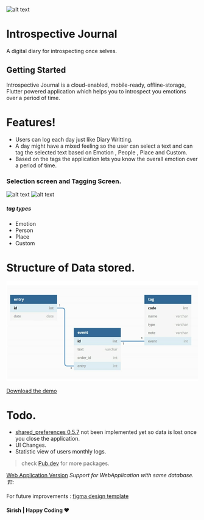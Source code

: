 ![alt text](https://github.com/SirishC/journal/blob/master/assets/images/logo.png)
# Introspective Journal
A digital diary for introspecting once selves.
## Getting Started

Introspective Journal  is a cloud-enabled, mobile-ready, offline-storage, Flutter powered application which helps you to introspect you emotions over a period of time.


# Features!

  - Users can log each day just like Diary Writting.
  - A day might have a mixed feeling so the user can select a text and can tag the selected text based on Emotion , People , Place and Custom.
  - Based on the tags the application lets you know the overall emotion over a period of time.
  


### Selection screen and Tagging Screen.
![alt text](https://github.com/SirishC/journal/blob/master/assets/images/SelectionScreen.gif)       ![alt text](https://github.com/SirishC/journal/blob/master/assets/images/TagScreen.gif)


##### tag types
- Emotion
- Person
- Place
- Custom
# Structure of Data stored.
![alt text](https://github.com/SirishC/journal/blob/master/assets/images/Dataflow.jpeg)



[Download the demo](https://github.com/SirishC/journal/raw/master/assets/images/demo.mp4)

# Todo.
- [shared_preferences 0.5.7](https://pub.dev/packages/shared_preferences) not been implemented yet so data is lost once you close the application.
- UI Changes.
- Statistic view of users monthly logs.
> check [Pub.dev](https://pub.dev) for more packages.



[Web Application Version](https://github.com/krishtna999/emotion-journal)
_Support for WebApplication with same database. 🏗️:_ 

For future improvements :
[figma design template](https://www.figma.com/file/TCM8KcQ8dVSrekaD8XUq69/Introspective-Journal-Prototype-Design?node-id=1%3A9&t=sH0xcVNzU2tlgZJc-1) 


#### Sirish | Happy Coding :hearts:

